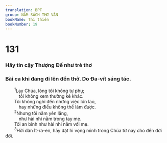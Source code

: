 ```yaml
---
translation: BPT
group: NĂM SÁCH THƠ VĂN
bookName: Thi thiên 
bookNumber: 19
---
```


<div class="title"><h1>131</h1><h3>Hãy tin cậy Thượng Đế như trẻ thơ</h3><h3>Bài ca khi đang đi lên đền thờ. Do Đa-vít sáng tác.</h3></div>
<span class="verse thi_131_1">  <sup>1</sup>Lạy Chúa, lòng tôi không tự phụ;<br/>   tôi không xem thường kẻ khác.<br/>  Tôi không nghĩ đến những việc lớn lao,<br/>   hay những điều không thể làm được.<br/></span>
<span class="verse thi_131_2">  <sup>2</sup>Nhưng tôi nằm yên lặng,<br/>   như hài nhi nằm trong tay mẹ.<br/>  Tôi an bình như hài nhi nằm với mẹ.<br/></span>
<span class="verse thi_131_3">  <sup>3</sup>Hỡi dân Ít-ra-en, hãy đặt hi vọng mình trong Chúa từ nay cho đến đời đời.<br/></span>
